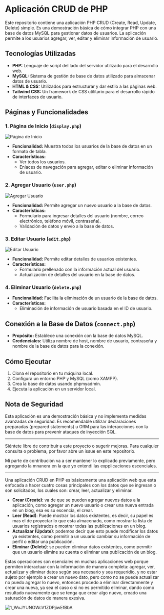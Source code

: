 
# Aplicación CRUD de PHP

Este repositorio contiene una aplicación PHP CRUD (Create, Read, Update, Delete) simple. Es una demostración básica de cómo integrar PHP con una base de datos MySQL para gestionar datos de usuarios. La aplicación permite a los usuarios agregar, ver, editar y eliminar información de usuario.

## Tecnologías Utilizadas

- **PHP:** Lenguaje de script del lado del servidor utilizado para el desarrollo web.
- **MySQL:** Sistema de gestión de base de datos utilizado para almacenar datos de usuario.
- **HTML & CSS:** Utilizados para estructurar y dar estilo a las páginas web.
- **Tailwind CSS:** Un framework de CSS utilitario para el desarrollo rápido de interfaces de usuario.

## Páginas y Funcionalidades

### 1. Página de Inicio (`display.php`)

![Página de Inicio](images/display.png)

- **Funcionalidad:** Muestra todos los usuarios de la base de datos en un formato de tabla.
- **Características:** 
  - Ver todos los usuarios.
  - Enlaces de navegación para agregar, editar o eliminar información de usuario.

### 2. Agregar Usuario (`user.php`)

![Agregar Usuario](images/add.png)

- **Funcionalidad:** Permite agregar un nuevo usuario a la base de datos.
- **Características:** 
  - Formulario para ingresar detalles del usuario (nombre, correo electrónico, teléfono móvil, contraseña).
  - Validación de datos y envío a la base de datos.

### 3. Editar Usuario (`edit.php`)

![Editar Usuario](images/edit.png)

- **Funcionalidad:** Permite editar detalles de usuarios existentes.
- **Características:** 
  - Formulario prellenado con la información actual del usuario.
  - Actualización de detalles del usuario en la base de datos.

### 4. Eliminar Usuario (`delete.php`)

- **Funcionalidad:** Facilita la eliminación de un usuario de la base de datos.
- **Características:** 
  - Eliminación de información de usuario basada en el ID de usuario.

## Conexión a la Base de Datos (`connect.php`)

- **Propósito:** Establece una conexión con la base de datos MySQL.
- **Credenciales:** Utiliza nombre de host, nombre de usuario, contraseña y nombre de la base de datos para la conexión.

## Cómo Ejecutar

1. Clona el repositorio en tu máquina local.
2. Configura un entorno PHP y MySQL (como XAMPP).
3. Crea la base de datos usando phpmyadmin.
4. Ejecuta la aplicación en un servidor local.

## Nota de Seguridad

Esta aplicación es una demostración básica y no implementa medidas avanzadas de seguridad. Es recomendable utilizar declaraciones preparadas (prepared statements) u ORM para las interacciones con la base de datos para prevenir ataques de inyección SQL.

---

Siéntete libre de contribuir a este proyecto o sugerir mejoras. Para cualquier consulta o problema, por favor abre un issue en este repositorio.

Mi parte de contribución va a ser mantener lo explicado previamente, pero agregando la mnanera en la que yo entendi las expplicaciones escenciales. 

---
Una aplicación CRUD en PHP es básicamente una aplicación web que esta enfocada a hacer cuatro cosas principales con los datos que se ingresan o son solicitados, los cuales son: crear, leer, actualizar y eliminar. 


- **Crear (Create)**: va de que se pueden agregar nuevos datos a la aplicación, como agregar un nuevo usuario o crear una nueva entrada en un blog, esa es su escencia, el crear. 
- **Leer (Read)**: Puede mostrar los datos existentes, es decir, su papel es mas el de proyectar lo que esta almacenado, como mostrar la lista de usuarios registrados o mostrar todas las publicaciones en un blog.
- **Actualizar (Update)**: podemos decir que esto puede modificar los datos ya existentes, como permitir a un usuario cambiar su información de perfil o editar una publicación.
- **Eliminar (Delete)**: se pueden eliminar datos existentes, como permitir que un usuario elimine su cuenta o eliminar una publicación de un blog.

Estas operaciones son esenciales en muchas aplicaciones web porque permiten interactuar con la información de manera completa: agregar, ver, actualizar y eliminar datos según sea necesario y sea requeridio, y no estar sujeto por ejemplo a crear un nuevo dato, pero como no se puede actualizar no puedo agregar lo nuevo, entonces procedo a eliminar directamnente y crear una nueva, ya sea el caso o si no es permitido eliminar, dando como resultado nuevamente que se tenga que crear algo nuevo, creado una saturación de datos de manera exesiva. 

![1_WxJYUNOWcV1ZDPjiwEfBbA](https://github.com/PFLC/610-crud-basicos-alexiatorres06/assets/114035220/fdcbfe13-9ef4-4dc3-aab0-317b922dd3f1)
